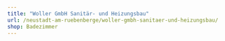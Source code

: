 ```yaml
---
title: "Woller GmbH Sanitär- und Heizungsbau"
url: /neustadt-am-ruebenberge/woller-gmbh-sanitaer-und-heizungsbau/
shop: Badezimmer
---
```


